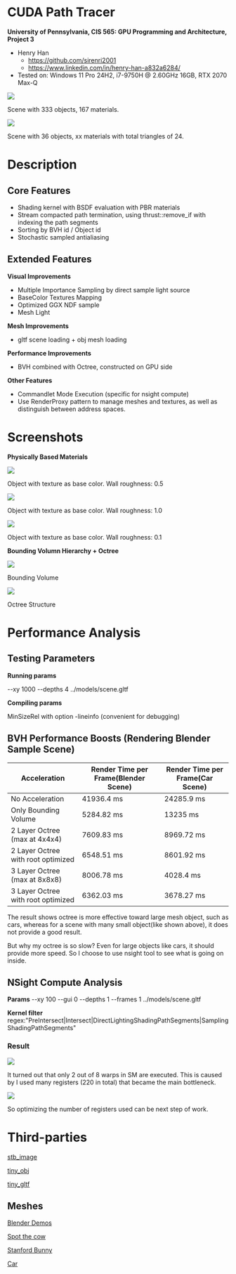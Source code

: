 CUDA Path Tracer
================

**University of Pennsylvania, CIS 565: GPU Programming and Architecture, Project 3**

* Henry Han
  * https://github.com/sirenri2001
  * https://www.linkedin.com/in/henry-han-a832a6284/
* Tested on: Windows 11 Pro 24H2, i7-9750H @ 2.60GHz 16GB, RTX 2070 Max-Q

![](./img/res1.png)

Scene with 333 objects, 167 materials.

![](./img/res2.png)

Scene with 36 objects, xx materials with total triangles of 24.

# Description

## Core Features

- Shading kernel with BSDF evaluation with PBR materials
- Stream compacted path termination, using thrust::remove_if with indexing the path segments
- Sorting by BVH id / Object id
- Stochastic sampled antialiasing

## Extended Features

**Visual Improvements**

- Multiple Importance Sampling by direct sample light source
- BaseColor Textures Mapping
- Optimized GGX NDF sample
- Mesh Light

**Mesh Improvements**

- gltf scene loading + obj mesh loading

**Performance Improvements**

- BVH combined with Octree, constructed on GPU side

**Other Features**
- Commandlet Mode Execution (specific for nsight compute)
- Use RenderProxy pattern to manage meshes and textures, as well as distinguish between address spaces.

# Screenshots

**Physically Based Materials**

![](./img/tex.png)

Object with texture as base color. Wall roughness: 0.5


![](./img/tex1.0.png)

Object with texture as base color. Wall roughness: 1.0

![](./img/tex0.1.png)

Object with texture as base color. Wall roughness: 0.1

**Bounding Volumn Hierarchy + Octree**

![](./img/bounding.png)

Bounding Volume

![](./img/Octree.png)

Octree Structure

# Performance Analysis

## Testing Parameters

**Running params**

 --xy 1000 --depths 4 ../models/scene.gltf

**Compiling params**

MinSizeRel with option -lineinfo (convenient for debugging)

## BVH Performance Boosts (Rendering Blender Sample Scene)

| Acceleration| Render Time per Frame(Blender Scene) | Render Time per Frame(Car Scene) |
|-----------|-----------|------|
| No Acceleration    | 41936.4 ms   | 24285.9 ms |
| Only Bounding Volume    | 5284.82 ms   | 13235 ms |
| 2 Layer Octree (max at 4x4x4) | 7609.83 ms | 8969.72 ms |
| 2 Layer Octree with root optimized | 6548.51 ms | 8601.92 ms |
| 3 Layer Octree (max at 8x8x8) | 8006.78 ms | 4028.4 ms| 
| 3 Layer Octree with root optimized | 6362.03 ms | 3678.27 ms| 

The result shows octree is more effective toward large mesh object, such as cars, whereas for a scene with many small object(like shown above), it does not provide a good result. 

But why my octree is so slow? Even for large objects like cars, it should provide more speed. So I choose to use nsight tool to see what is going on inside. 

## NSight Compute Analysis

**Params** --xy 100 --gui 0 --depths 1 --frames 1 ../models/scene.gltf

**Kernel filter** regex:"PreIntersect|Intersect|DirectLightingShadingPathSegments|SamplingShadingPathSegments"

### Result

![](./img/nsight1.png)

It turned out that only 2 out of 8 warps in SM are executed. This is caused by I used many registers (220 in total) that became the main bottleneck.

![](./img/registers.png)

So optimizing the number of registers used can be next step of work.

# Third-parties

[stb_image](https://github.com/nothings/stb)

[tiny_obj](https://github.com/tinyobjloader/tinyobjloader)

[tiny_gltf](https://github.com/syoyo/tinygltf)

## Meshes

[Blender Demos](https://www.blender.org/download/demo-files/)

[Spot the cow](https://www.cs.cmu.edu/~kmcrane/Projects/ModelRepository/)

[Stanford Bunny](https://graphics.stanford.edu/data/3Dscanrep/)

[Car](https://sketchfab.com/3d-models/2024-porsche-911-st-f39f7c539a3440428c22a3da2f52af43)
